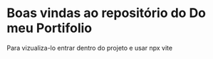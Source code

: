 # Boas vindas ao repositório do Do meu Portifolio 

Para vizualiza-lo  entrar dentro do projeto e usar npx vite 
